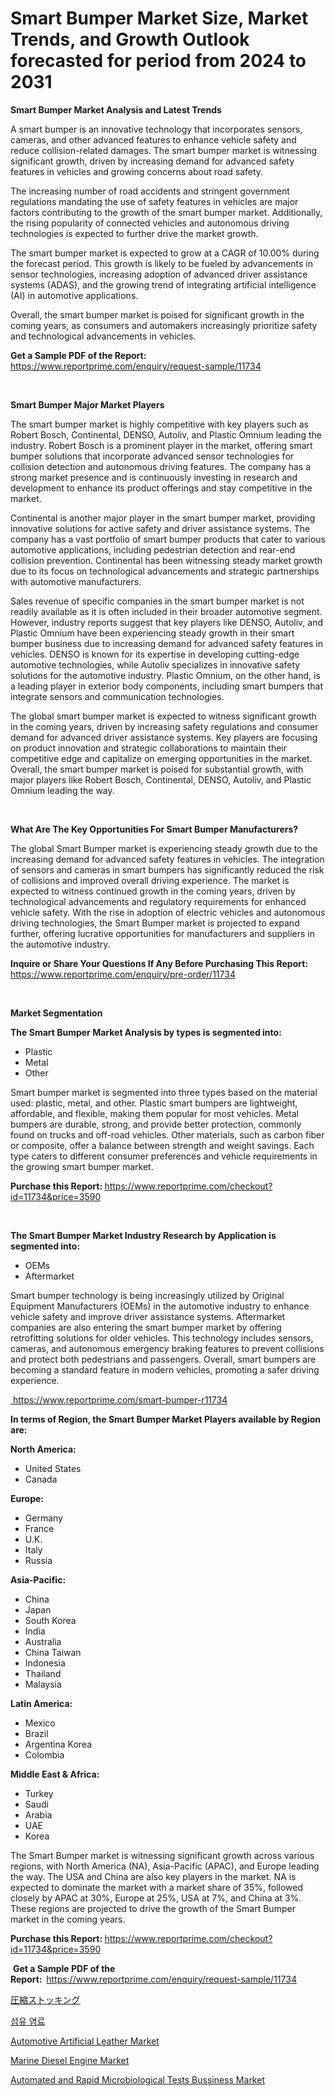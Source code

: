 <p><h1>Smart Bumper Market Size, Market Trends, and Growth Outlook forecasted for period from 2024 to 2031</h1></p><p><strong>Smart Bumper Market Analysis and Latest Trends</strong></p>
<p><p>A smart bumper is an innovative technology that incorporates sensors, cameras, and other advanced features to enhance vehicle safety and reduce collision-related damages. The smart bumper market is witnessing significant growth, driven by increasing demand for advanced safety features in vehicles and growing concerns about road safety. </p><p>The increasing number of road accidents and stringent government regulations mandating the use of safety features in vehicles are major factors contributing to the growth of the smart bumper market. Additionally, the rising popularity of connected vehicles and autonomous driving technologies is expected to further drive the market growth.</p><p>The smart bumper market is expected to grow at a CAGR of 10.00% during the forecast period. This growth is likely to be fueled by advancements in sensor technologies, increasing adoption of advanced driver assistance systems (ADAS), and the growing trend of integrating artificial intelligence (AI) in automotive applications.</p><p>Overall, the smart bumper market is poised for significant growth in the coming years, as consumers and automakers increasingly prioritize safety and technological advancements in vehicles.</p></p>
<p><strong>Get a Sample PDF of the Report:&nbsp;</strong> <a href="https://www.reportprime.com/enquiry/request-sample/11734">https://www.reportprime.com/enquiry/request-sample/11734</a></p>
<p>&nbsp;</p>
<p><strong>Smart Bumper Major Market Players</strong></p>
<p><p>The smart bumper market is highly competitive with key players such as Robert Bosch, Continental, DENSO, Autoliv, and Plastic Omnium leading the industry. Robert Bosch is a prominent player in the market, offering smart bumper solutions that incorporate advanced sensor technologies for collision detection and autonomous driving features. The company has a strong market presence and is continuously investing in research and development to enhance its product offerings and stay competitive in the market.</p><p>Continental is another major player in the smart bumper market, providing innovative solutions for active safety and driver assistance systems. The company has a vast portfolio of smart bumper products that cater to various automotive applications, including pedestrian detection and rear-end collision prevention. Continental has been witnessing steady market growth due to its focus on technological advancements and strategic partnerships with automotive manufacturers.</p><p>Sales revenue of specific companies in the smart bumper market is not readily available as it is often included in their broader automotive segment. However, industry reports suggest that key players like DENSO, Autoliv, and Plastic Omnium have been experiencing steady growth in their smart bumper business due to increasing demand for advanced safety features in vehicles. DENSO is known for its expertise in developing cutting-edge automotive technologies, while Autoliv specializes in innovative safety solutions for the automotive industry. Plastic Omnium, on the other hand, is a leading player in exterior body components, including smart bumpers that integrate sensors and communication technologies.</p><p>The global smart bumper market is expected to witness significant growth in the coming years, driven by increasing safety regulations and consumer demand for advanced driver assistance systems. Key players are focusing on product innovation and strategic collaborations to maintain their competitive edge and capitalize on emerging opportunities in the market. Overall, the smart bumper market is poised for substantial growth, with major players like Robert Bosch, Continental, DENSO, Autoliv, and Plastic Omnium leading the way.</p></p>
<p>&nbsp;</p>
<p><strong>What Are The Key Opportunities For Smart Bumper Manufacturers?</strong></p>
<p><p>The global Smart Bumper market is experiencing steady growth due to the increasing demand for advanced safety features in vehicles. The integration of sensors and cameras in smart bumpers has significantly reduced the risk of collisions and improved overall driving experience. The market is expected to witness continued growth in the coming years, driven by technological advancements and regulatory requirements for enhanced vehicle safety. With the rise in adoption of electric vehicles and autonomous driving technologies, the Smart Bumper market is projected to expand further, offering lucrative opportunities for manufacturers and suppliers in the automotive industry.</p></p>
<p><strong>Inquire or Share Your Questions If Any Before Purchasing This Report:</strong> <a href="https://www.reportprime.com/enquiry/pre-order/11734">https://www.reportprime.com/enquiry/pre-order/11734</a></p>
<p>&nbsp;</p>
<p><strong>Market Segmentation</strong></p>
<p><strong>The Smart Bumper Market Analysis by types is segmented into:</strong></p>
<p><ul><li>Plastic</li><li>Metal</li><li>Other</li></ul></p>
<p><p>Smart bumper market is segmented into three types based on the material used: plastic, metal, and other. Plastic smart bumpers are lightweight, affordable, and flexible, making them popular for most vehicles. Metal bumpers are durable, strong, and provide better protection, commonly found on trucks and off-road vehicles. Other materials, such as carbon fiber or composite, offer a balance between strength and weight savings. Each type caters to different consumer preferences and vehicle requirements in the growing smart bumper market.</p></p>
<p><strong>Purchase this Report:&nbsp;</strong><a href="https://www.reportprime.com/checkout?id=11734&price=3590">https://www.reportprime.com/checkout?id=11734&price=3590</a></p>
<p>&nbsp;</p>
<p><strong>The Smart Bumper Market Industry Research by Application is segmented into:</strong></p>
<p><ul><li>OEMs</li><li>Aftermarket</li></ul></p>
<p><p>Smart bumper technology is being increasingly utilized by Original Equipment Manufacturers (OEMs) in the automotive industry to enhance vehicle safety and improve driver assistance systems. Aftermarket companies are also entering the smart bumper market by offering retrofitting solutions for older vehicles. This technology includes sensors, cameras, and autonomous emergency braking features to prevent collisions and protect both pedestrians and passengers. Overall, smart bumpers are becoming a standard feature in modern vehicles, promoting a safer driving experience.</p></p>
<p><a href="https://www.reportprime.com/smart-bumper-r11734">&nbsp;https://www.reportprime.com/smart-bumper-r11734</a></p>
<p><strong>In terms of Region, the Smart Bumper Market Players available by Region are:</strong></p>
<p>
    <p> <strong> North America: </strong>
        <ul>
            <li>United States</li>
            <li>Canada</li>
        </ul>
        </p> 
    <p> <strong> Europe: </strong>
        <ul>
            <li>Germany</li>
            <li>France</li>
            <li>U.K.</li>
            <li>Italy</li>
            <li>Russia</li>
        </ul>
        </p> 
    <p> <strong> Asia-Pacific: </strong>
        <ul>
            <li>China</li>
            <li>Japan</li>
            <li>South Korea</li>
            <li>India</li>
            <li>Australia</li>
            <li>China Taiwan</li>
            <li>Indonesia</li>
            <li>Thailand</li>
            <li>Malaysia</li>
        </ul>
        </p> 
    <p> <strong> Latin America: </strong>
        <ul>
            <li>Mexico</li>
            <li>Brazil</li>
            <li>Argentina Korea</li>
            <li>Colombia</li>
        </ul>
        </p> 
    <p> <strong> Middle East & Africa: </strong>
        <ul>
            <li>Turkey</li>
            <li>Saudi</li>
            <li>Arabia</li>
            <li>UAE</li>
            <li>Korea</li>
        </ul>
    </p>
    </p>
<p><p>The Smart Bumper market is witnessing significant growth across various regions, with North America (NA), Asia-Pacific (APAC), and Europe leading the way. The USA and China are also key players in the market. NA is expected to dominate the market with a market share of 35%, followed closely by APAC at 30%, Europe at 25%, USA at 7%, and China at 3%. These regions are projected to drive the growth of the Smart Bumper market in the coming years.</p></p>
<p><strong>Purchase this Report: </strong><a href="https://www.reportprime.com/checkout?id=11734&price=3590">https://www.reportprime.com/checkout?id=11734&price=3590</a></p>
<p>&nbsp;<strong>Get a Sample PDF of the Report:&nbsp;&nbsp;</strong><a href="https://www.reportprime.com/enquiry/request-sample/11734">https://www.reportprime.com/enquiry/request-sample/11734</a></p>
<p><strong></strong></p>
<p><p><a href="https://medium.com/@graham1dianne/2024%E5%B9%B4%E3%81%8B%E3%82%892031%E5%B9%B4%E3%81%BE%E3%81%A7%E3%81%AE%E6%9C%9F%E9%96%93%E3%81%AB%E4%BA%88%E6%B8%AC%E3%81%95%E3%82%8C%E3%82%8B%E5%9C%A7%E7%B8%AE%E3%82%B9%E3%83%88%E3%83%83%E3%82%AD%E3%83%B3%E3%82%B0%E5%B8%82%E5%A0%B4%E3%81%AE%E5%8B%95%E5%90%91%E3%81%A8%E6%88%90%E9%95%B7%E3%83%89%E3%83%A9%E3%82%A4%E3%83%90%E3%83%BC%E3%82%92%E5%88%86%E6%9E%90%E3%81%97%E3%81%BE%E3%81%99-78fca9b34a81">圧縮ストッキング</a></p><p><a href="https://medium.com/@daishafarnaz_29657/%EC%84%B8%EA%B3%84-%EC%84%AC%EC%9C%A0-%EC%97%BC%EC%83%89-%EC%8B%9C%EC%9E%A5-%EB%8F%99%ED%96%A5-%EB%B0%8F-%EC%84%B1%EC%9E%A5-%EA%B8%B0%ED%9A%8C%EB%A5%BC-%EC%A7%80%EC%97%AD-%EC%9C%A0%ED%98%95-%EB%B6%84%EC%82%B0-%EC%97%BC%EB%A3%8C-%EB%B0%98%EC%9D%91-%EC%97%BC%EB%A3%8C-%ED%99%A9%ED%99%A9-%EC%97%BC%EB%A3%8C-%EB%AA%A9-%EB%8B%B4%EC%A0%95-%EC%97%BC%EB%A3%8C-%EC%82%B0%EC%84%B1-%EC%97%BC%EB%A3%8C-%EA%B8%B0%ED%83%80-%EB%B0%8F-%EC%9D%91%EC%9A%A9%EB%B6%84%EC%95%BC-%ED%8F%B4%EB%A6%AC%EC%97%90%EC%8A%A4%ED%84%B0-%EC%84%AC%EC%9C%A0-%EC%84%AC%EC%9C%A0%EC%86%8C-%EC%84%AC%EC%9C%A0-%EB%93%B1-b2fe3aaac13b">섬유 염료</a></p><p><a href="https://github.com/wrwgzwbr35/Market-Research-Report-List-1/blob/main/automotive-artificial-leather-market.md">Automotive Artificial Leather Market</a></p><p><a href="https://www.linkedin.com/pulse/marine-diesel-engine-market-size-amp-share-analysis-growth-sp3af">Marine Diesel Engine Market</a></p><p><a href="https://medium.com/@amanda.hamilton54645/automated-and-rapid-microbiological-tests-bussiness-market-research-report-includes-analysis-on-2337e5c4b7ac">Automated and Rapid Microbiological Tests Bussiness Market</a></p></p>